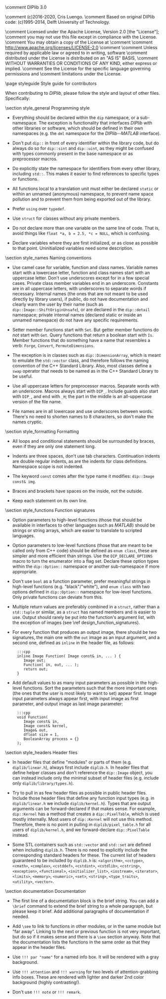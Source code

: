 \comment DIPlib 3.0

\comment (c)2016-2020, Cris Luengo.
\comment Based on original DIPlib code: (c)1995-2014, Delft University of Technology.

\comment Licensed under the Apache License, Version 2.0 [the "License"];
\comment you may not use this file except in compliance with the License.
\comment You may obtain a copy of the License at
\comment
\comment    http://www.apache.org/licenses/LICENSE-2.0
\comment
\comment Unless required by applicable law or agreed to in writing, software
\comment distributed under the License is distributed on an "AS IS" BASIS,
\comment WITHOUT WARRANTIES OR CONDITIONS OF ANY KIND, either express or implied.
\comment See the License for the specific language governing permissions and
\comment limitations under the License.


\page styleguide Style guide for contributors

When contributing to *DIPlib*, please follow the style and layout of other files.
Specifically:

\section style_general Programming style

- Everything should be declared within the `dip` namespace, or a sub-namespace. The
  exception is functionality that interfaces *DIPlib* with other libraries or software,
  which should be defined in their own namespaces (e.g. the `dml` namespace for the
  *DIPlib--MATLAB* interface).

- Don't put `dip::` in front of every identifier within the library code, but do always
  do so for `dip::sint` and `dip::uint`, as they might be confused with types commonly
  present in the base namespace or as preprocessor macros.

- Do explicitly state the namespace for identifiers from every other library, including
  `std::`. This makes it easier to find references to specific types or functions.

- All functions local to a translation unit must either be declared `static` or within
  an unnamed (anonymous) namespace, to prevent name space pollution and to prevent
  them from being exported out of the library.

- Prefer `using` over `typedef`.

- Use `struct` for classes without any private members.

- Do not declare more than one variable on the same line of code. That is, avoid things
  like `float *a, b = 2.5, *c = NULL`, which is confusing.

- Declare variables where they are first initialized, or as close as possible to that
  point. Uninitialized variables need some description.

\section style_names Naming conventions

- Use camel case for variable, function and class names. Variable names start with
  a lowercase letter, function and class names start with an uppercase letter. Don't
  use underscores except for in a few special cases. Private class member variables
  end in an underscore. Constants are in all uppercase letters, with underscores to
  separate words if necessary. Internal names (the ones that are not meant to be used
  directly by library users), if public, do not have documentation and clearly
  warn the user by their name (such as `dip::Image::ShiftOriginUnsafe`), or are declared
  in the `dip::detail` namespace; private internal names (declared static or inside
  an unnamed namespace) do not have any specific requirements.

- Setter member functions start with `Set`. But getter member functions do *not* start
  with `Get`. Query functions that return a boolean start with `Is`. Member functions
  that do something have a name that resembles a verb: `Forge`, `Convert`, `PermuteDimensions`.

- The exception is in classes such as `dip::DimensionArray`, which is meant to emulate
  the `std::vector` class, and therefore follows the naming convention of the C++ Standard
  Library. Also, most classes define a `swap` operator that needs to be named as in
  the C++ Standard Library to be useful.

- Use all uppercase letters for preprocessor macros. Separate words with an underscore.
  Macros always start with `DIP_`. Include guards also start with `DIP_`, and end with
  `_H`; the part in the middle is an all-uppercase version of the file name.

- File names are in all lowercase and use underscores between words. There's no need
  to shorten names to 8 characters, so don't make the names cryptic.

\section style_formatting Formatting

- All loops and conditional statements should be surrounded by braces, even if they
  are only one statement long.

- Indents are three spaces, don't use tab characters. Continuation indents are double
  regular indents, as are the indents for class definitions. Namespace scope is not
  indented.

- The keyword `const` comes after the type name it modifies: `dip::Image const& img`.

- Braces and brackets have spaces on the inside, not the outside.

- Keep each statement on its own line.

\section style_functions Function signatures

- Option parameters to high-level functions (those that should be available in interfaces
  to other languages such as *MATLAB*) should be strings or string arrays, which are easier
  to translate to scripted languages.

- Option parameters to low-level functions (those that are meant to be called only from
  C++ code) should be defined as `enum class`, these are simpler and more efficient than
  strings. Use the `DIP_DECLARE_OPTIONS` macro to turn the enumerator into a flag set.
  Declare these option types within the `dip::Option::` namespace or another sub-namespace
  if more appropriate.

- Don't use `bool` as a function parameter, prefer meaningful strings in high-level functions
  (e.g. "black"/"white"), and `enum class` with two options defined in `dip::Option::`
  namespace for low-level functions. Only private functions can deviate from this.

- Multiple return values are preferably combined in a `struct`, rather than a `std::tuple`
  or similar, as a `struct` has named members and is easier to use. Output should rarely
  be put into the function's argument list, with the exception of images
  (see \ref design_function_signatures).

- For every function that produces an output image, there should be two signatures,
  the main one with the `out` image as an input argument, and a second one, defined
  as `inline` in the header file, as follows:

        :::cpp
        inline Image Function( Image const& in, ... ) {
           Image out;
           Function( in, out, ... );
           return out;
        }

- Add default values to as many input parameters as possible in the high-level functions.
  Sort the parameters such that the more important ones (the ones that the user is most likely
  to want to set) appear first. Image input parameters always appear first, with input image
  as first parameter, and output image as last image parameter:

        :::cpp
        void Function(
           Image const& in,
           Image const& kernel,
           Image& out,
           dfloat size = 1,
           BooleanArray process = {}
        );

\section style_headers Header files

- In header files that define "modules" or parts of them (e.g. `diplib/linear.h`), always
  first include `diplib.h`. In header files that define helper classes and don't reference
  the `dip::Image` object, you can instead include only the minimal subset of header files
  (e.g. include only `diplib/library/types.h`).

- Try to pull in as few header files as possible in public header files. Include those
  header files that define any function input types (e.g. in `diplib/linear.h` we include
  `diplib/kernel.h`). Types that are output arguments can be forward-declared if that
  makes sense. For example, `dip::Kernel` has a method that creates a `dip::PixelTable`,
  which is used mostly internally. Most users of `dip::Kernel` will not use this method.
  Therefore, there is no point in pulling in `diplib/pixel_table.h` for all users of
  `diplib/kernel.h`, and we forward-declare `dip::PixelTable` instead.

- Some STL containers such as `std::vector` and `std::set` are defined when including
  `diplib.h`. There is no need to explicitly include the corresponding standard headers
  for these. The current list of headers guaranteed to be included by `diplib.h` is:
  `<algorithm>`, `<cctype>`, `<cmath>`, `<complex>`, `<cstddef>`, `<cstdint>`, `<cstdlib>`,
  `<cstring>`, `<exception>`, `<functional>`, `<initializer_list>`, `<iostream>`,
  `<iterator>`, `<limits>`, `<memory>`, `<numeric>`, `<set>`, `<string>`, `<type_traits>`,
  `<utility>`, `<vector>`.

\section documentation Documentation

- The first line of a documentation block is the brief string. You can add a `\brief`
  command to extend the brief string to a whole paragraph, but please keep it brief.
  Add additional paragraphs of documentation if needed.

- Add `\see` to link to functions in other modules, or in the same module but "far away".
  Linking to the next or previous function is not very important, but do so if it makes
  sense and there is a `\see` section anyway. Note that the documentation lists the functions
  in the same order as that they appear in the header files.

- Use `!!! par "name"` for a named info box. It will be rendered with a gray background.

- Use `!!! attention` and `!!! warning` for two levels of attention-grabbing info boxes.
  These are rendered with lighter and darker 2nd color background (highly contrasting!).

- Don't use `!!! note` or `!!! remark`.
